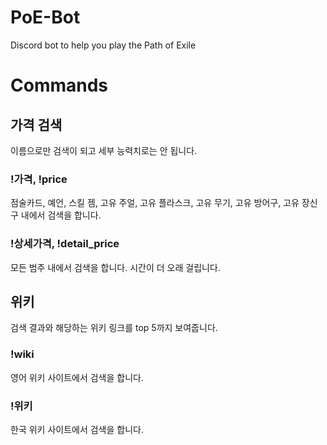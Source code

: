 # PoE-Bot
Discord bot to help you play the Path of Exile

# Commands

## 가격 검색

이름으로만 검색이 되고 세부 능력치로는 안 됩니다.

### !가격, !price

점술카드, 예언, 스킬 젬, 고유 주얼, 고유 플라스크, 고유 무기, 고유 방어구, 고유 장신구 내에서 검색을 합니다.

### !상세가격, !detail_price

모든 범주 내에서 검색을 합니다. 시간이 더 오래 걸립니다.

## 위키

검색 결과와 해당하는 위키 링크를 top 5까지 보여줍니다.

### !wiki

영어 위키 사이트에서 검색을 합니다.

### !위키

한국 위키 사이트에서 검색을 합니다.